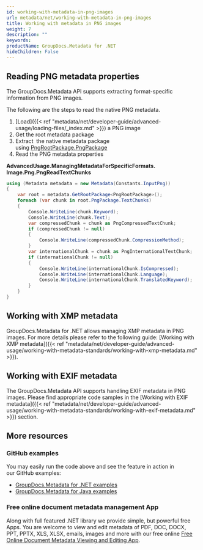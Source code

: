 ```yaml
---
id: working-with-metadata-in-png-images
url: metadata/net/working-with-metadata-in-png-images
title: Working with metadata in PNG images
weight: 7
description: ""
keywords: 
productName: GroupDocs.Metadata for .NET
hideChildren: False
---
```

## Reading PNG metadata properties

The GroupDocs.Metadata API supports extracting format-specific information from PNG images.

The following are the steps to read the native PNG metadata.

1.  [Load]({{< ref "metadata/net/developer-guide/advanced-usage/loading-files/_index.md" >}}) a PNG image
2.  Get the root metadata package
3.  Extract  the native metadata package using [PngRootPackage.PngPackage](https://apireference.groupdocs.com/metadata/net/groupdocs.metadata.formats.image/pngrootpackage/properties/pngpackage)
4.  Read the PNG metadata properties

**AdvancedUsage.ManagingMetadataForSpecificFormats.<WBR>Image.Png.PngReadTextChunks**

```csharp
using (Metadata metadata = new Metadata(Constants.InputPng))
{
    var root = metadata.GetRootPackage<PngRootPackage>();
    foreach (var chunk in root.PngPackage.TextChunks)
    {
        Console.WriteLine(chunk.Keyword);
        Console.WriteLine(chunk.Text);
        var compressedChunk = chunk as PngCompressedTextChunk;
        if (compressedChunk != null)
        {
            Console.WriteLine(compressedChunk.CompressionMethod);
        }
        var internationalChunk = chunk as PngInternationalTextChunk;
        if (internationalChunk != null)
        {
            Console.WriteLine(internationalChunk.IsCompressed);
            Console.WriteLine(internationalChunk.Language);
            Console.WriteLine(internationalChunk.TranslatedKeyword);
        }
    }
}
```

## Working with XMP metadata

GroupDocs.Metadata for .NET allows managing XMP metadata in PNG images. For more details please refer to the following guide: [Working with XMP metadata]({{< ref "metadata/net/developer-guide/advanced-usage/working-with-metadata-standards/working-with-xmp-metadata.md" >}}).

## Working with EXIF metadata

The GroupDocs.Metadata API supports handling EXIF metadata in PNG images. Please find appropriate code samples in the [Working with EXIF metadata]({{< ref "metadata/net/developer-guide/advanced-usage/working-with-metadata-standards/working-with-exif-metadata.md" >}}) section.

## More resources
### GitHub examples
You may easily run the code above and see the feature in action in our GitHub examples:
*   [GroupDocs.Metadata for .NET examples](https://github.com/groupdocs-metadata/GroupDocs.Metadata-for-.NET)    
*   [GroupDocs.Metadata for Java examples](https://github.com/groupdocs-metadata/GroupDocs.Metadata-for-Java)    

### Free online document metadata management App
Along with full featured .NET library we provide simple, but powerful free Apps.
You are welcome to view and edit metadata of PDF, DOC, DOCX, PPT, PPTX, XLS, XLSX, emails, images and more with our free online [Free Online Document Metadata Viewing and Editing App](https://products.groupdocs.app/metadata).